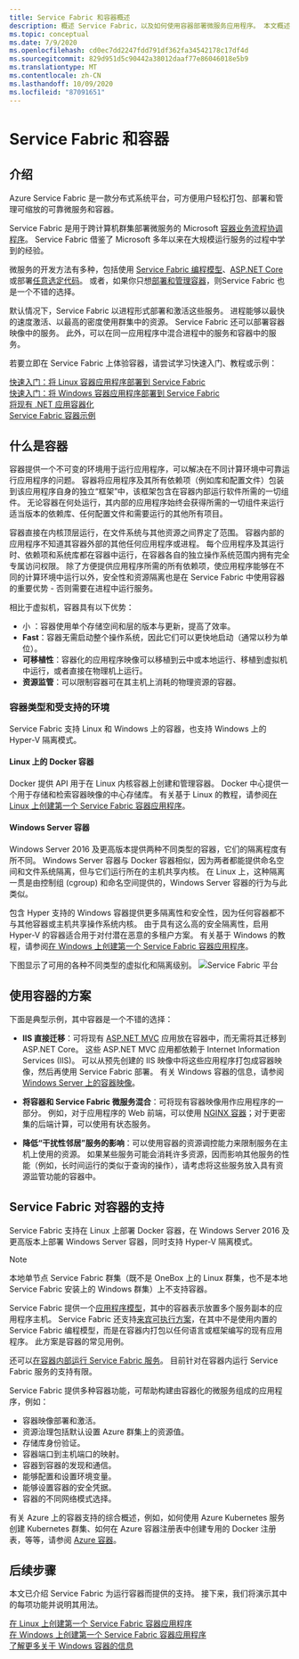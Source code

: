 ```yaml
---
title: Service Fabric 和容器概述
description: 概述 Service Fabric，以及如何使用容器部署微服务应用程序。 本文概述容器的用法以及 Service Fabric 提供的功能。
ms.topic: conceptual
ms.date: 7/9/2020
ms.openlocfilehash: cd0ec7dd2247fdd791df362fa34542178c17df4d
ms.sourcegitcommit: 829d951d5c90442a38012daaf77e86046018e5b9
ms.translationtype: MT
ms.contentlocale: zh-CN
ms.lasthandoff: 10/09/2020
ms.locfileid: "87091651"
---
```

# <a name="service-fabric-and-containers"></a>Service Fabric 和容器

## <a name="introduction"></a>介绍

Azure Service Fabric 是一款分布式系统平台，可方便用户轻松打包、部署和管理可缩放的可靠微服务和容器。

Service Fabric 是用于跨计算机群集部署微服务的 Microsoft [容器业务流程协调程序](service-fabric-cluster-resource-manager-introduction.md)。 Service Fabric 借鉴了 Microsoft 多年以来在大规模运行服务的过程中学到的经验。

微服务的开发方法有多种，包括使用 [Service Fabric 编程模型](service-fabric-choose-framework.md)、[ASP.NET Core](service-fabric-reliable-services-communication-aspnetcore.md) 或部署[任意选定代码](service-fabric-guest-executables-introduction.md)。 或者，如果你只想[部署和管理容器](service-fabric-containers-overview.md)，则Service Fabric 也是一个不错的选择。

默认情况下，Service Fabric 以进程形式部署和激活这些服务。 进程能够以最快的速度激活、以最高的密度使用群集中的资源。 Service Fabric 还可以部署容器映像中的服务。 此外，可以在同一应用程序中混合进程中的服务和容器中的服务。

若要立即在 Service Fabric 上体验容器，请尝试学习快速入门、教程或示例：  

[快速入门：将 Linux 容器应用程序部署到 Service Fabric](service-fabric-quickstart-containers-linux.md)  
[快速入门：将 Windows 容器应用程序部署到 Service Fabric](service-fabric-quickstart-containers.md)  
[将现有 .NET 应用容器化](service-fabric-host-app-in-a-container.md)  
[Service Fabric 容器示例](https://azure.microsoft.com/resources/samples/service-fabric-containers/)  

## <a name="what-are-containers"></a>什么是容器

容器提供一个不可变的环境用于运行应用程序，可以解决在不同计算环境中可靠运行应用程序的问题。 容器将应用程序及其所有依赖项（例如库和配置文件）包装到该应用程序自身的独立“框架”中，该框架包含在容器内部运行软件所需的一切组件。 无论容器在何处运行，其内部的应用程序始终会获得所需的一切组件来运行适当版本的依赖库、任何配置文件和需要运行的其他所有项目。

容器直接在内核顶层运行，在文件系统与其他资源之间界定了范围。 容器内部的应用程序不知道其容器外部的其他任何应用程序或进程。 每个应用程序及其运行时、依赖项和系统库都在容器中运行，在容器各自的独立操作系统范围内拥有完全专属访问权限。 除了方便提供应用程序所需的所有依赖项，使应用程序能够在不同的计算环境中运行以外，安全性和资源隔离也是在 Service Fabric 中使用容器的重要优势 - 否则需要在进程中运行服务。

相比于虚拟机，容器具有以下优势：

* 小  ：容器使用单个存储空间和层的版本与更新，提高了效率。
* **Fast**：容器无需启动整个操作系统，因此它们可以更快地启动（通常以秒为单位）。
* **可移植性**：容器化的应用程序映像可以移植到云中或本地运行、移植到虚拟机中运行，或者直接在物理机上运行。
* **资源监管**：可以限制容器可在其主机上消耗的物理资源的容器。

### <a name="container-types-and-supported-environments"></a>容器类型和受支持的环境

Service Fabric 支持 Linux 和 Windows 上的容器，也支持 Windows 上的 Hyper-V 隔离模式。

#### <a name="docker-containers-on-linux"></a>Linux 上的 Docker 容器

Docker 提供 API 用于在 Linux 内核容器上创建和管理容器。 Docker 中心提供一个用于存储和检索容器映像的中心存储库。
有关基于 Linux 的教程，请参阅[在 Linux 上创建第一个 Service Fabric 容器应用程序](service-fabric-get-started-containers-linux.md)。

#### <a name="windows-server-containers"></a>Windows Server 容器

Windows Server 2016 及更高版本提供两种不同类型的容器，它们的隔离程度有所不同。 Windows Server 容器与 Docker 容器相似，因为两者都能提供命名空间和文件系统隔离，但与它们运行所在的主机共享内核。 在 Linux 上，这种隔离一贯是由控制组 (cgroup) 和命名空间提供的，Windows Server 容器的行为与此类似。

包含 Hyper 支持的 Windows 容器提供更多隔离性和安全性，因为任何容器都不与其他容器或主机共享操作系统内核。 由于具有这么高的安全隔离性，启用 Hyper-V 的容器适合用于对付潜在恶意的多租户方案。
有关基于 Windows 的教程，请参阅[在 Windows 上创建第一个 Service Fabric 容器应用程序](service-fabric-get-started-containers.md)。

下图显示了可用的各种不同类型的虚拟化和隔离级别。
![Service Fabric 平台][Image1]

## <a name="scenarios-for-using-containers"></a>使用容器的方案

下面是典型示例，其中容器是一个不错的选择：

* **IIS 直接迁移**：可将现有 [ASP.NET MVC](https://www.asp.net/mvc) 应用放在容器中，而无需将其迁移到 ASP.NET Core。 这些 ASP.NET MVC 应用都依赖于 Internet Information Services (IIS)。 可以从预先创建的 IIS 映像中将这些应用程序打包成容器映像，然后再使用 Service Fabric 部署。 有关 Windows 容器的信息，请参阅 [Windows Server 上的容器映像](/virtualization/windowscontainers/quick-start/quick-start-windows-server)。

* **将容器和 Service Fabric 微服务混合**：可将现有容器映像用作应用程序的一部分。 例如，对于应用程序的 Web 前端，可以使用 [NGINX 容器](https://hub.docker.com/_/nginx/)；对于更密集的后端计算，可以使用有状态服务。

* **降低“干扰性邻居”服务的影响**：可以使用容器的资源调控能力来限制服务在主机上使用的资源。 如果某些服务可能会消耗许多资源，因而影响其他服务的性能（例如，长时间运行的类似于查询的操作），请考虑将这些服务放入具有资源监管功能的容器中。

## <a name="service-fabric-support-for-containers"></a>Service Fabric 对容器的支持

Service Fabric 支持在 Linux 上部署 Docker 容器，在 Windows Server 2016 及更高版本上部署 Windows Server 容器，同时支持 Hyper-V 隔离模式。

> [!NOTE]
> 本地单节点 Service Fabric 群集（既不是 OneBox 上的 Linux 群集，也不是本地 Service Fabric 安装上的 Windows 群集）上不支持容器。

Service Fabric 提供一个[应用程序模型](service-fabric-application-model.md)，其中的容器表示放置多个服务副本的应用程序主机。 Service Fabric 还支持[来宾可执行方案](service-fabric-guest-executables-introduction.md)，在其中不是使用内置的 Service Fabric 编程模型，而是在容器内打包以任何语言或框架编写的现有应用程序。 此方案是容器的常见用例。

还可以[在容器内部运行 Service Fabric 服务](service-fabric-services-inside-containers.md)。 目前针对在容器内运行 Service Fabric 服务的支持有限。

Service Fabric 提供多种容器功能，可帮助构建由容器化的微服务组成的应用程序，例如：

* 容器映像部署和激活。
* 资源治理包括默认设置 Azure 群集上的资源值。
* 存储库身份验证。
* 容器端口到主机端口的映射。
* 容器到容器的发现和通信。
* 能够配置和设置环境变量。
* 能够设置容器的安全凭据。
* 容器的不同网络模式选择。

有关 Azure 上的容器支持的综合概述，例如，如何使用 Azure Kubernetes 服务创建 Kubernetes 群集、如何在 Azure 容器注册表中创建专用的 Docker 注册表，等等，请参阅 [Azure 容器](../containers/index.yml)。

## <a name="next-steps"></a>后续步骤

本文已介绍 Service Fabric 为运行容器而提供的支持。 接下来，我们将演示其中的每项功能并说明其用法。

[在 Linux 上创建第一个 Service Fabric 容器应用程序](service-fabric-get-started-containers-linux.md)  
[在 Windows 上创建第一个 Service Fabric 容器应用程序](service-fabric-get-started-containers.md)  
[了解更多关于 Windows 容器的信息](/virtualization/windowscontainers/about/)

[Image1]: media/service-fabric-containers/Service-Fabric-Types-of-Isolation.png
